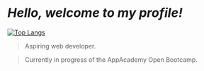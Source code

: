 # *Hello, welcome to my profile!*

[![Top Langs](https://github-readme-stats.vercel.app/api/top-langs/?username=yurishe0&layout=compact&theme=tokyonight)](https://github.com/anuraghazra/github-readme-stats)

> Aspiring web developer.

> Currently in progress of the AppAcademy Open Bootcamp.
